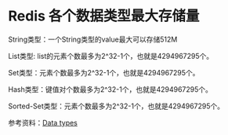 # Redis 各个数据类型最大存储量

String类型：一个String类型的value最大可以存储512M

List类型: list的元素个数最多为2^32-1个，也就是4294967295个。

Set类型：元素个数最多为2^32-1个，也就是4294967295个。

Hash类型：键值对个数最多为2^32-1个，也就是4294967295个。

Sorted-Set类型：元素个数最多为2^32-1个，也就是4294967295个。

参考资料：[Data types](https://redis.io/topics/data-types)

